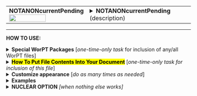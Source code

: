 <!--------------------------------------
   SCREEN SHOT
--------------------------------------->
<table>
<tr>
<td>
<font size="3"><b>NOTANONcurrentPending</b></font>
<br>
<img src="https://lh3.googleusercontent.com/d/1hQWaFzw0-oolj-ZgvmulSnWuO5ptYoTM" width=70%>
</td>
<td>
<details>
<summary><b>NOTANONcurrentPending</b> (description)</summary>
<b>NOTANONcurrentPending</b> is a file containing a short (1-few page) report for each team member, describing their current and pending (still under review) research grants, a section typically required by most grant solicitations. If the box is checked under "funding status?" column for a person on the PERSONNEL & FTE page, then that person's current/pending form will be generated and included as part of this file. All current/pending reports are formatted to have a consistant appearance. <br>
The information for the report is taken from that person's individual WorPT biosketch google sheet. The last page in that google sheet
is where the list of grants, and their statuses, are written.  The WorPT script will copy every grant that is still either active or has a status
indicating that no information regarding selection has yet been obtained, and will format those grants into this current/pending form. The NOTANONcurrentPending WorPT file can serve as the "Current & Pending Funding" section of your proposal. <br>
NOTE: WorPT biosketch spreadsheet files should be kept up-to-date so that the information that is extracted for both the current/pending and bio-sketch sections of a proposal have valid and current information.
</details>
</td>
</tr>
</table>
<hr>

<!--------------------------------------
   HOW TO USE
--------------------------------------->
<b>HOW TO USE:</b>

<!-- - - - - - - - - - - - - - - - - - - - - - - - - - - - 
             Special Packages
- - - - - - - - - - - - - - - - - - - - - - - - - - - - -->
<details>
<summary><b>Special WorPT Packages</b> [<i>one-time-only task</i> for inclusion of any/all WorPT files]</summary>
Copy/paste the special packages in preamble of your document, if you haven't done so previously. (see https://github.com/pmarcum/WorPT-Work-Plan-Tool-4-proposals/blob/main/WorPTpackages for more info).
</details>

<!-- - - - - - - - - - - - - - - - - - - - - - - - - - - - 
             Putting File Contents Into Document
- - - - - - - - - - - - - - - - - - - - - - - - - - - - -->
<details>
<summary><mark><b>How To Put File Contents Into Your Document</b></mark> [<i>one-time-only task for inclusion of this file</i>]</summary> 
<ol>
<li>COPY the lines in the code block below, then</li>
<li>PASTE into your document WHERE you want the content to appear, then</li>
<li>MODIFY the editable lines you just pasted in your document as needed. The lines that may be edited (or even deleted altogether if not wanted) are indicated by highlight below. </li><br>
Refer to <b>Customizations</b> section below to add personal preferences in the gap between \expinput and \begin{NOTANONcurrentPending} lines below.
</ol>
   
<pre><code>
\newpage                                          % [optional] (could instead use \clearpage, or comment out)
\expinput{<mark>do_NOT_manually_edit</mark>/NOTANONcurrentPending} % reset file parameters

\begin{NOTANONcurrentPending}
\end{NOTANONcurrentPending}  
</code></pre>

</details>

<!-- - - - - - - - - - - - - - - - - - - - - - - - - - - - 
             Customizations
- - - - - - - - - - - - - - - - - - - - - - - - - - - - -->
<details>
<summary><b>Customize appearance</b> [<i>do as many times as needed</i>]</summary>
The default settings for this file produce a nice-looking bio-sketch section without any additional manual manipulation, so you probably won't have to do any customization for this file. But if desired, you can change colors, font style and spacing using additional lines that are copy/pasted into your document. Specifically: 
<ol>
<li>COPY any or all lines in the code block below that are related to the formatting parameter that you want to edit. The lines below show default values. You will edit those values to make desired changes.</li>
<li>PASTE the copied lines into your document at the "% Put customizations for NOTANONcurrentPending HERE" line in the code that you copy/pasted in Step 2. Most importantly, the desired formatting lines should be pasted somewhere <b>between</b> the \include{do_NOT_manually_edit/NOTANONcurrentPending} and \begin{NOTANONcurrentPending} lines. </li>
<li>EDIT the pasted lines in your document, as desired.</li>
NOTE: The lines are grouped into categories to help you locate what you need. You can PICK AND CHOOSE the lines you want to paste into your document; you do not have to copy/paste all of the lines below (unless noted) and do not have to copy all lines within a group.<br>
<i>Highlights indicate what parts of the commands can be edited without breaking your LaTeX code.</i><br>
You can just comment out your added lines and recompile the document, if you want to return to default values.
</ol>

<!-- . . . . . . . . . . . . . . . . . . . . . . . . . . . . . . . .
                              Options   
<!-- . . . . . . . . . . . . . . . . . . . . . . . . . . . . . . -->
<table>
   
<tr>
<td><b>Column width adjustments</b></td>
<td><pre><code>
\def\LeftSideWidth{<mark>1.5in</mark>}  % left side column width
\def\RightSideWidth{<mark>5.0in</mark>} % right side column width
</code></pre>
<details>
<summary>reference image</summary>
<img src="https://lh3.googleusercontent.com/d/1SAA_MZ9p1gkPKWXVDJ-46qNdm2IXU1yB" width=30%>
</details>
</td>
</tr>
 
<tr>
<td><b>Font color and fontstyle</b></td>
<td><pre><code>
\def\NameBannerColor{<mark>Blue</mark>}              % Current/Pending top banner color
\def\NameBannerFontColor{<mark>White</mark>}             % Current/Pending top banner font color
\def\NameBannerFontstyle#1{<mark>\textbf</mark>{#1}} % boldface banner text
</code></pre>
<details>
<summary>reference image</summary>
<img src="https://lh3.googleusercontent.com/d/1FBgOkOroeONRwE3tkE6pqVinOJX0zX61" width=30%>
</details>
</td>
</tr>
   
<tr>
<td><b>Color and font style of section dividers</b></td>
<td><pre><code>
\def\SectionColor{<mark>lightgray</mark>}         % "Current Support","Pending Grant Support" section divider color
\def\SectionFontColor{<mark>Black</mark>}         % "Current Support","Pending Grant Support" section divider font color
\def\SectionFontstyle#1{<mark>\textbf</mark>{#1}} % "Current Support","Pending Grant Support" section divider font style
</code></pre>
<details>
<summary>reference image</summary>
<img src="https://lh3.googleusercontent.com/d/1Q6fAYXGcZgAlUA6MFaFjipEnR7sy2OS-" width=30%>
</details>
</td>
</tr>
   
<tr>
<td><b>Font color of "this proposal" tag</b></td>
<td>
If box is checked for "Include this proposal in funding status?" on the GENERAL INFO page in the WorPT spreadsheet, then this proposal will be included in PENDING list with this "this proposal" tag attached. 
<pre><code>
\def\ThisProposalColor{<mark>NavyBlue</mark>}  % "this proposal" font color in "pending" section
</code></pre>
<details>
<summary>reference image</summary>
<img src="https://lh3.googleusercontent.com/d/1ELG8UNriHu4q-GnxX0htOkY1oF_DHFHA" width=30%>
</details>
</td>
</tr>

<tr>
<td><b>Font style of grant descriptors in left colum</b></td>
<td><pre><code>
\def\LeftFontstyle#1{<mark>\textbf</mark>{#1}} % boldface left column text
</code></pre>
<details>
<summary>reference image</summary>
<img src="https://lh3.googleusercontent.com/d/1OSAyoNQ7v1ODSW6MOGNzcY906PgI4vL2" width=30%>
</details>
</td>
</tr>

<tr>
<td><b>Table preamble - full control!</b></td>
<td>
Use table preamble for more control over table layout (removing/adding vertical lines, changing column alignment, etc).<br>
Copy/paste the ENTIRE below code in order to change default table preamble.<br>
<u>IMPORTANT</u> Most of table preamble can be changed EXCEPT <i>do <b>NOT</b> change "T" variable, and preserve the number of columns</i>
(eg, make sure that any 'p' that is removed is replaced by another alignment code). You may retain the parameters below (like \LeftSideWidth) and
define them separately as the above customization options show, or replace them entirely with hard-coded numbers. 
<pre><code>
\newcolumntype{T}{
  <mark>|p{\LeftSideWidth}</mark>    % grant descriptors, e.g. "Title", "Source of Support", etc.
  <mark>|p{\RightSideWidth}|</mark>  % right side, giving details for each descriptor
}
</code></pre></td>
</tr>
</table>
</details>

<!--------------------------------------
   EXAMPLES 
--------------------------------------->
<details>
<summary><b>Examples</b></summary>
The below is an example of how one can change the appearance of the contents within a LaTeX document. After copy/pasting the code to incorporate the file contents into my document, I decided to change the color of the name banners from blue to black, the font color to yellow, and to italicize the font in the name banner.  I also needed to make the right column a bit wider. To accomplish these tasks, I copy/pasted the relevant formatting lines that control these items and then edited my preferences. Here is a peek at what my LaTeX document looks like:  

<!--     INSERT IMAGE -->

NOTE: To return to default values, all I have to do is comment-out (put a "%" at the line's beginning) the "\def" formatting lines that I pasted. 
</details>

<!--------------------------------------
   NUCLEAR OPTION 
--------------------------------------->
<details>
<summary><b>NUCLEAR OPTION</b> <i>[when nothing else works]</i></summary>
If you just cannot get the table to look like you want it to look, you can always copy/paste the entire NOTANONcurrentPending.tex file that appears in the WorPT subfolder, into your document, and then edit at-will.  Some of the WorPT files involve complicated LaTeX code, so be sure that you have a good mastery of LaTeX and know what you are doing before implementing this option!
</details>
